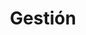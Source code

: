 ---
title: Gestión
slug: gestion
icono: icon-edit
permalink: gestion/
layout: 2_gestion

cabecera: "Participa en la gestión"
cabecera-subtitulo: "Toda la gestión del huerto se recoge en el diario y las cuentas del huerto, la información es abierta y con acceso público"

titulo: "Fuerto Fuensanta"
subtitulo: "Este es un párrafo introductorio sobre el huerto fuenstanta puede sacarse del párrafo inicial Este es un párrafo introductorio sobre el huerto fuenstanta puede sacarse del párrafo inicial"

diario:
  titulo: "Diario de trabajo"
  anchor: "diario"
  descripcion: "Donec sed odio dui. Etiam porta sem malesuada magna mollis euismod. Nullam id dolor id nibh ultricies vehicula ut id elit. Morbi leo risus, porta ac consectetur ac, vestibulum at eros. Praesent commodo cursus magna, vel scelerisque nisl consectetur et."
  link:
    url: "https://docs.google.com/spreadsheet/pub?key=0ApaZkqgevJCgdFRZbGNkZG5fdGROUUZPSERIcUpTS2c&output=html&widget=true"
    titulo: "Aquí puedes acceder a la hoja de cálculo para leer y editar el diario de trabajo"

cuentas:  
  titulo: "Cuentas de ingresos y gastos"
  anchor: "cuentas"
  descripcion: "Donec sed odio dui. Etiam porta sem malesuada magna mollis euismod. Nullam id dolor id nibh ultricies vehicula ut id elit. Morbi leo risus, porta ac consectetur ac, vestibulum at eros. Praesent commodo cursus magna, vel scelerisque nisl consectetur et."
  link:
    url: "https://docs.google.com/a/colaborativa.eu/spreadsheet/pub?key=0ApaZkqgevJCgdFN3VUlTNnVMZWZHMmJBanprWG94aXc&output=html&widget=true"
    titulo: "Aquí puedes acceder a la hoja de cálculo para leer y editar las cuentas de ingresos y gastos"
---